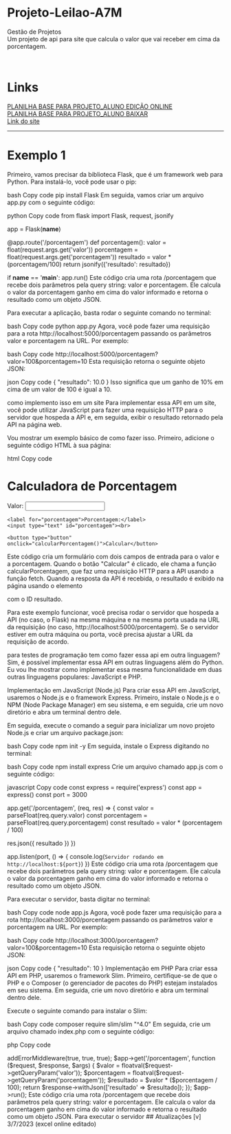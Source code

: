 # Projeto-Leilao-A7M
Gestão de Projetos 
<br>
Um projeto de api para site que calcula o valor que vai receber em cima da porcentagem.
<br>



<br>

# Links

[PLANILHA BASE PARA PROJETO_ALUNO EDIÇÃO ONLINE](https://docs.google.com/spreadsheets/d/1gI2Gk0-D_KltLVE2XS8wdqqOF7CqgYjSPBmQ24J_ESQ/edit?usp=sharing)
<br>
[PLANILHA BASE PARA PROJETO_ALUNO BAIXAR](https://docs.google.com/spreadsheets/d/1XEvBLwEDWD4G38DiWBr-RY4JdXp5XNr5/edit?usp=share_link&ouid=106682525505356259672&rtpof=true&sd=true)
<br>
[Link do site](https://suellenmiranda.github.io/Projeto-Leilao-A7M/)

---

# Exemplo 1

Primeiro, vamos precisar da biblioteca Flask, que é um framework web para Python. Para instalá-lo, você pode usar o pip:

bash
Copy code
pip install Flask
Em seguida, vamos criar um arquivo app.py com o seguinte código:

python
Copy code
from flask import Flask, request, jsonify

app = Flask(__name__)

@app.route('/porcentagem')
def porcentagem():
    valor = float(request.args.get('valor'))
    porcentagem = float(request.args.get('porcentagem'))
    resultado = valor * (porcentagem/100)
    return jsonify({'resultado': resultado})

if __name__ == '__main__':
    app.run()
Este código cria uma rota /porcentagem que recebe dois parâmetros pela query string: valor e porcentagem. Ele calcula o valor da porcentagem ganho em cima do valor informado e retorna o resultado como um objeto JSON.

Para executar a aplicação, basta rodar o seguinte comando no terminal:

bash
Copy code
python app.py
Agora, você pode fazer uma requisição para a rota http://localhost:5000/porcentagem passando os parâmetros valor e porcentagem na URL. Por exemplo:

bash
Copy code
http://localhost:5000/porcentagem?valor=100&porcentagem=10
Esta requisição retorna o seguinte objeto JSON:

json
Copy code
{
  "resultado": 10.0
}
Isso significa que um ganho de 10% em cima de um valor de 100 é igual a 10.

como implemento isso em um site
Para implementar essa API em um site, você pode utilizar JavaScript para fazer uma requisição HTTP para o servidor que hospeda a API e, em seguida, exibir o resultado retornado pela API na página web.

Vou mostrar um exemplo básico de como fazer isso. Primeiro, adicione o seguinte código HTML à sua página:

html
Copy code
<!DOCTYPE html>
<html>
<head>
  <title>Calculadora de Porcentagem</title>
</head>
<body>
  <h1>Calculadora de Porcentagem</h1>
  <form>
    <label for="valor">Valor:</label>
    <input type="text" id="valor"><br>

    <label for="porcentagem">Porcentagem:</label>
    <input type="text" id="porcentagem"><br>

    <button type="button" onclick="calcularPorcentagem()">Calcular</button>
  </form>

  <p id="resultado"></p>

  <script>
    function calcularPorcentagem() {
      const valor = document.getElementById('valor').value;
      const porcentagem = document.getElementById('porcentagem').value;

      // Fazer requisição HTTP para a API
      fetch(`http://localhost:5000/porcentagem?valor=${valor}&porcentagem=${porcentagem}`)
        .then(response => response.json())
        .then(data => {
          // Exibir resultado na página
          document.getElementById('resultado').textContent = `O ganho de ${porcentagem}% em cima de ${valor} é ${data.resultado}.`;
        })
        .catch(error => {
          console.error(error);
          document.getElementById('resultado').textContent = 'Ocorreu um erro ao calcular o ganho de porcentagem.';
        });
    }
  </script>
</body>
</html>
Este código cria um formulário com dois campos de entrada para o valor e a porcentagem. Quando o botão "Calcular" é clicado, ele chama a função calcularPorcentagem, que faz uma requisição HTTP para a API usando a função fetch. Quando a resposta da API é recebida, o resultado é exibido na página usando o elemento <p> com o ID resultado.

Para este exemplo funcionar, você precisa rodar o servidor que hospeda a API (no caso, o Flask) na mesma máquina e na mesma porta usada na URL da requisição (no caso, http://localhost:5000/porcentagem). Se o servidor estiver em outra máquina ou porta, você precisa ajustar a URL da requisição de acordo.




para testes de programação
tem como fazer essa api em outra linguagem?
Sim, é possível implementar essa API em outras linguagens além do Python. Eu vou lhe mostrar como implementar essa mesma funcionalidade em duas outras linguagens populares: JavaScript e PHP.

Implementação em JavaScript (Node.js)
Para criar essa API em JavaScript, usaremos o Node.js e o framework Express. Primeiro, instale o Node.js e o NPM (Node Package Manager) em seu sistema, e em seguida, crie um novo diretório e abra um terminal dentro dele.

Em seguida, execute o comando a seguir para inicializar um novo projeto Node.js e criar um arquivo package.json:

bash
Copy code
npm init -y
Em seguida, instale o Express digitando no terminal:

bash
Copy code
npm install express
Crie um arquivo chamado app.js com o seguinte código:

javascript
Copy code
const express = require('express')
const app = express()
const port = 3000

app.get('/porcentagem', (req, res) => {
  const valor = parseFloat(req.query.valor)
  const porcentagem = parseFloat(req.query.porcentagem)
  const resultado = valor * (porcentagem / 100)

  res.json({ resultado })
})

app.listen(port, () => {
  console.log(`Servidor rodando em http://localhost:${port}`)
})
Este código cria uma rota /porcentagem que recebe dois parâmetros pela query string: valor e porcentagem. Ele calcula o valor da porcentagem ganho em cima do valor informado e retorna o resultado como um objeto JSON.

Para executar o servidor, basta digitar no terminal:

bash
Copy code
node app.js
Agora, você pode fazer uma requisição para a rota http://localhost:3000/porcentagem passando os parâmetros valor e porcentagem na URL. Por exemplo:

bash
Copy code
http://localhost:3000/porcentagem?valor=100&porcentagem=10
Esta requisição retorna o seguinte objeto JSON:

json
Copy code
{
  "resultado": 10
}
Implementação em PHP
Para criar essa API em PHP, usaremos o framework Slim. Primeiro, certifique-se de que o PHP e o Composer (o gerenciador de pacotes do PHP) estejam instalados em seu sistema. Em seguida, crie um novo diretório e abra um terminal dentro dele.

Execute o seguinte comando para instalar o Slim:

bash
Copy code
composer require slim/slim "^4.0"
Em seguida, crie um arquivo chamado index.php com o seguinte código:

php
Copy code
<?php
use Slim\Factory\AppFactory;

require __DIR__ . '/vendor/autoload.php';

$app = AppFactory::create();
$app->addErrorMiddleware(true, true, true);

$app->get('/porcentagem', function ($request, $response, $args) {
  $valor = floatval($request->getQueryParam('valor'));
  $porcentagem = floatval($request->getQueryParam('porcentagem'));
  $resultado = $valor * ($porcentagem / 100);

  return $response->withJson(['resultado' => $resultado]);
});

$app->run();
Este código cria uma rota /porcentagem que recebe dois parâmetros pela query string: valor e porcentagem. Ele calcula o valor da porcentagem ganho em cima do valor informado e retorna o resultado como um objeto JSON.

Para executar o servidor

## Atualizações 
[v] 3/7/2023 (excel online editado)
